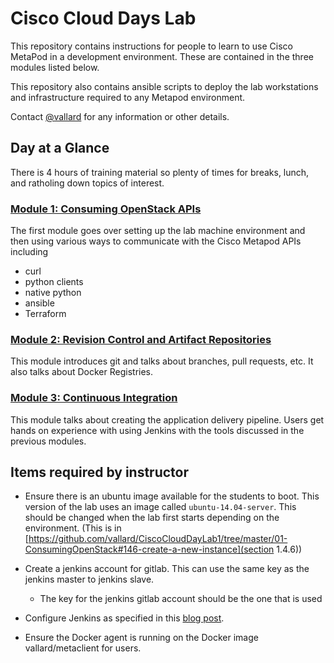 # Cisco Cloud Days Lab
This repository contains instructions for people to learn to use
Cisco MetaPod in a development environment. These are contained in the
three modules listed below. 

This repository also contains ansible scripts to deploy the lab
workstations and infrastructure required to any Metapod environment. 

Contact [@vallard](http://twitter.com/vallard) for any information or
other details. 

## Day at a Glance
There is 4 hours of training material so plenty of times for breaks, lunch,
and ratholing down topics of interest.

### [Module 1: Consuming OpenStack APIs](https://github.com/vallard/CiscoCloudDayLab1/tree/master/01-ConsumingOpenStack)

The first module goes over setting up the lab machine environment and then
using various ways to communicate with the Cisco Metapod APIs including

* curl
* python clients
* native python
* ansible
* Terraform

### [Module 2: Revision Control and Artifact Repositories](https://github.com/vallard/CiscoCloudDayLab1/tree/master/02-GitAndRegistries)

This module introduces git and talks about branches, pull requests, etc. 
It also talks about Docker Registries. 

### [Module 3: Continuous Integration](https://github.com/vallard/CiscoCloudDayLab1/tree/master/03-ContinuousIntegration)

This module talks about creating the application delivery pipeline. 
Users get hands on experience with using Jenkins with the tools discussed 
in the previous modules. 


## Items required by instructor

* Ensure there is an ubuntu image available for the students to boot.  This version of the lab uses an image called ```ubuntu-14.04-server```.  This should be changed when the lab first starts depending on the environment.  (This is in [https://github.com/vallard/CiscoCloudDayLab1/tree/master/01-ConsumingOpenStack#146-create-a-new-instance](section 1.4.6))

* Create a jenkins account for gitlab.  This can use the same key as the jenkins master to jenkins slave.  
  * The key for the jenkins gitlab account should be the one that is used 

* Configure Jenkins as specified in this [blog post]( http://benincosa.com/?p=3352 ). 

* Ensure the Docker agent is running on the Docker image vallard/metaclient for users.  

